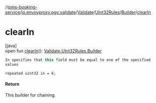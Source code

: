 //[pms-booking-service](../../../../../index.md)/[io.envoyproxy.pgv.validate](../../../index.md)/[Validate](../../index.md)/[UInt32Rules](../index.md)/[Builder](index.md)/[clearIn](clear-in.md)

# clearIn

[java]\
open fun [clearIn](clear-in.md)(): [Validate.UInt32Rules.Builder](index.md)

```kotlin
In specifies that this field must be equal to one of the specified
values

```
`repeated uint32 in = 6;`

#### Return

This builder for chaining.